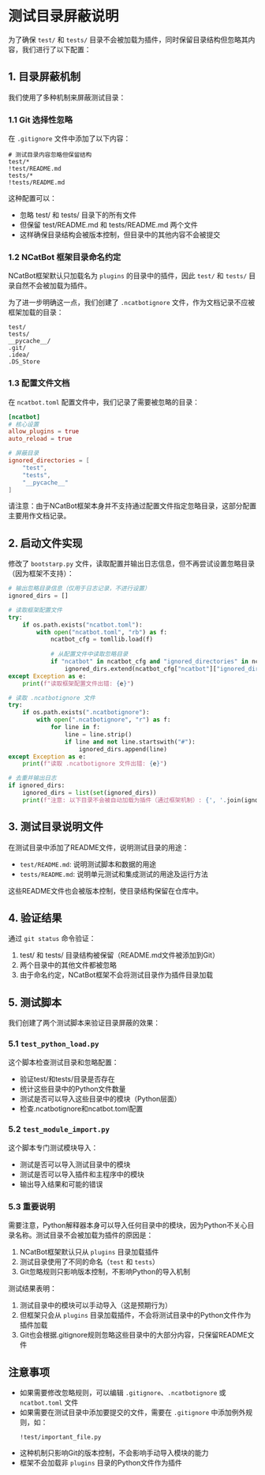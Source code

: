 # 测试目录屏蔽说明

为了确保 `test/` 和 `tests/` 目录不会被加载为插件，同时保留目录结构但忽略其内容，我们进行了以下配置：

## 1. 目录屏蔽机制

我们使用了多种机制来屏蔽测试目录：

### 1.1 Git 选择性忽略

在 `.gitignore` 文件中添加了以下内容：

```
# 测试目录内容忽略但保留结构
test/*
!test/README.md
tests/*
!tests/README.md
```

这种配置可以：
- 忽略 test/ 和 tests/ 目录下的所有文件
- 但保留 test/README.md 和 tests/README.md 两个文件
- 这样确保目录结构会被版本控制，但目录中的其他内容不会被提交

### 1.2 NCatBot 框架目录命名约定

NCatBot框架默认只加载名为 `plugins` 的目录中的插件，因此 `test/` 和 `tests/` 目录自然不会被加载为插件。

为了进一步明确这一点，我们创建了 `.ncatbotignore` 文件，作为文档记录不应被框架加载的目录：

```
test/
tests/
__pycache__/
.git/
.idea/
.DS_Store
```

### 1.3 配置文件文档

在 `ncatbot.toml` 配置文件中，我们记录了需要被忽略的目录：

```toml
[ncatbot]
# 核心设置
allow_plugins = true
auto_reload = true

# 屏蔽目录
ignored_directories = [
    "test",
    "tests",
    "__pycache__"
]
```

请注意：由于NCatBot框架本身并不支持通过配置文件指定忽略目录，这部分配置主要用作文档记录。

## 2. 启动文件实现

修改了 `bootstarp.py` 文件，读取配置并输出日志信息，但不再尝试设置忽略目录（因为框架不支持）：

```python
# 输出忽略目录信息（仅用于日志记录，不进行设置）
ignored_dirs = []

# 读取框架配置文件
try:
    if os.path.exists("ncatbot.toml"):
        with open("ncatbot.toml", "rb") as f:
            ncatbot_cfg = tomllib.load(f)
            
            # 从配置文件中读取忽略目录
            if "ncatbot" in ncatbot_cfg and "ignored_directories" in ncatbot_cfg["ncatbot"]:
                ignored_dirs.extend(ncatbot_cfg["ncatbot"]["ignored_directories"])
except Exception as e:
    print(f"读取框架配置文件出错: {e}")

# 读取 .ncatbotignore 文件
try:
    if os.path.exists(".ncatbotignore"):
        with open(".ncatbotignore", "r") as f:
            for line in f:
                line = line.strip()
                if line and not line.startswith("#"):
                    ignored_dirs.append(line)
except Exception as e:
    print(f"读取 .ncatbotignore 文件出错: {e}")

# 去重并输出日志
if ignored_dirs:
    ignored_dirs = list(set(ignored_dirs))
    print(f"注意: 以下目录不会被自动加载为插件（通过框架机制）: {', '.join(ignored_dirs)}")
```

## 3. 测试目录说明文件

在测试目录中添加了README文件，说明测试目录的用途：

- `test/README.md`: 说明测试脚本和数据的用途
- `tests/README.md`: 说明单元测试和集成测试的用途及运行方法

这些README文件也会被版本控制，使目录结构保留在仓库中。

## 4. 验证结果

通过 `git status` 命令验证：
1. test/ 和 tests/ 目录结构被保留（README.md文件被添加到Git）
2. 两个目录中的其他文件都被忽略
3. 由于命名约定，NCatBot框架不会将测试目录作为插件目录加载

## 5. 测试脚本

我们创建了两个测试脚本来验证目录屏蔽的效果：

### 5.1 `test_python_load.py`

这个脚本检查测试目录和忽略配置：
- 验证test/和tests/目录是否存在
- 统计这些目录中的Python文件数量
- 测试是否可以导入这些目录中的模块（Python层面）
- 检查.ncatbotignore和ncatbot.toml配置

### 5.2 `test_module_import.py`

这个脚本专门测试模块导入：
- 测试是否可以导入测试目录中的模块
- 测试是否可以导入插件和主程序中的模块
- 输出导入结果和可能的错误

### 5.3 重要说明

需要注意，Python解释器本身可以导入任何目录中的模块，因为Python不关心目录名称。测试目录不会被加载为插件的原因是：

1. NCatBot框架默认只从 `plugins` 目录加载插件
2. 测试目录使用了不同的命名（`test` 和 `tests`）
3. Git忽略规则只影响版本控制，不影响Python的导入机制

测试结果表明：
1. 测试目录中的模块可以手动导入（这是预期行为）
2. 但框架只会从 `plugins` 目录加载插件，不会将测试目录中的Python文件作为插件加载
3. Git也会根据.gitignore规则忽略这些目录中的大部分内容，只保留README文件

## 注意事项

- 如果需要修改忽略规则，可以编辑 `.gitignore`、`.ncatbotignore` 或 `ncatbot.toml` 文件
- 如果需要在测试目录中添加要提交的文件，需要在 `.gitignore` 中添加例外规则，如：
  ```
  !test/important_file.py
  ```
- 这种机制只影响Git的版本控制，不会影响手动导入模块的能力
- 框架不会加载非 `plugins` 目录的Python文件作为插件